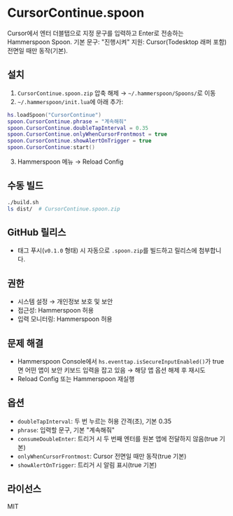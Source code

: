 # CursorContinue.spoon

Cursor에서 엔터 더블탭으로 지정 문구를 입력하고 Enter로 전송하는 Hammerspoon Spoon.
기본 문구: "진행시켜"
지원: Cursor(Todesktop 래퍼 포함) 전면일 때만 동작(기본).

## 설치
1) `CursorContinue.spoon.zip` 압축 해제 → `~/.hammerspoon/Spoons/`로 이동
2) `~/.hammerspoon/init.lua`에 아래 추가:

```lua
hs.loadSpoon("CursorContinue")
spoon.CursorContinue.phrase = "계속해줘"
spoon.CursorContinue.doubleTapInterval = 0.35
spoon.CursorContinue.onlyWhenCursorFrontmost = true
spoon.CursorContinue.showAlertOnTrigger = true
spoon.CursorContinue:start()
```

3) Hammerspoon 메뉴 → Reload Config

## 수동 빌드
```bash
./build.sh
ls dist/  # CursorContinue.spoon.zip
```

## GitHub 릴리스
- 태그 푸시(`v0.1.0` 형태) 시 자동으로 `.spoon.zip`를 빌드하고 릴리스에 첨부합니다.

## 권한
- 시스템 설정 → 개인정보 보호 및 보안
- 접근성: Hammerspoon 허용
- 입력 모니터링: Hammerspoon 허용

## 문제 해결
- Hammerspoon Console에서 `hs.eventtap.isSecureInputEnabled()`가 true면 어떤 앱이 보안 키보드 입력을 잡고 있음 → 해당 앱 옵션 해제 후 재시도
- Reload Config 또는 Hammerspoon 재실행

## 옵션
- `doubleTapInterval`: 두 번 누르는 허용 간격(초), 기본 0.35
- `phrase`: 입력할 문구, 기본 "계속해줘"
- `consumeDoubleEnter`: 트리거 시 두 번째 엔터를 원본 앱에 전달하지 않음(true 기본)
- `onlyWhenCursorFrontmost`: Cursor 전면일 때만 동작(true 기본)
- `showAlertOnTrigger`: 트리거 시 알림 표시(true 기본)

## 라이선스
MIT
